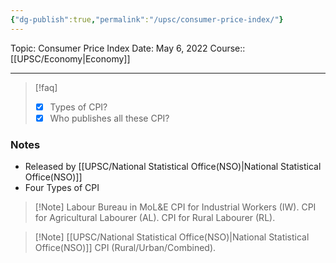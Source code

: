 ```yaml
---
{"dg-publish":true,"permalink":"/upsc/consumer-price-index/"}
---
```


Topic: Consumer Price Index
Date: May 6, 2022
Course:: [[UPSC/Economy\|Economy]]


---

> [!faq] 
> - [x] Types of CPI? 
> - [x] Who publishes all these CPI? 



### Notes
- Released by [[UPSC/National Statistical Office(NSO)\|National Statistical Office(NSO)]]
- Four Types of CPI
>[!Note] Labour Bureau in MoL&E
CPI for Industrial Workers (IW).
   CPI for Agricultural Labourer (AL).
   CPI for Rural Labourer (RL).

>[!Note] [[UPSC/National Statistical Office(NSO)\|National Statistical Office(NSO)]]
   CPI (Rural/Urban/Combined).



